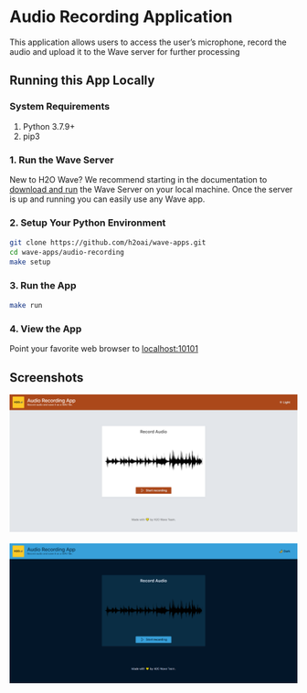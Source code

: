 # Audio Recording Application

This application allows users to access the user’s microphone, record the audio and upload it to the Wave server for further processing

## Running this App Locally

### System Requirements
1. Python 3.7.9+
2. pip3

### 1. Run the Wave Server
New to H2O Wave? We recommend starting in the documentation to [download and run](https://wave.h2o.ai/docs/installation) the Wave Server on your local machine. Once the server is up and running you can easily use any Wave app.

### 2. Setup Your Python Environment

```bash
git clone https://github.com/h2oai/wave-apps.git
cd wave-apps/audio-recording
make setup
```

### 3. Run the App

```bash
make run
```

### 4. View the App
Point your favorite web browser to [localhost:10101](http://localhost:10101)


## Screenshots

![Light Theme](static/Screenshot-1.png) &nbsp;
![Dark Theme](static/Screenshot-2.png)

